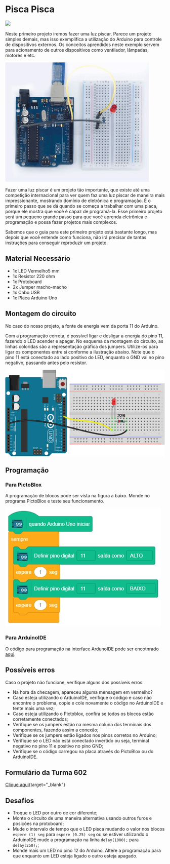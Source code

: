 # Pisca Pisca

<div style="display: inline_block">
  <img src="https://img.shields.io/badge/Arduino-Uno-blue">
</div>

Neste primeiro projeto iremos fazer uma luz piscar. Parece um projeto simples demais, mas isso exemplifica a utilização do Arduino para controle de dispositivos externos. Os conceitos aprendidos neste exemplo servem para acionamento de outros dispositivos como ventilador, lâmpadas, motores e etc.

![LEDblink](img/im1.png)

Fazer uma luz piscar é um projeto tão importante, que existe até uma competição internacional para ver quem faz uma luz piscar de maneira mais impressionante, mostrando domínio de eletrônica e programação. É o primeiro passo que se dá quando se começa a trabalhar com uma placa, porque ele mostra que você é capaz de programá-la. Esse primeiro projeto será um pequeno grande passo para que você aprenda eletrônica e programação e possa fazer projetos mais complexos.

Sabemos que o guia para este primeiro projeto está bastante longo, mas depois que você entende como funciona, não irá precisar de tantas instruções para conseguir reproduzir um projeto.

## Material Necessário

- 1x LED Vermelho5 mm
- 1x Resistor 220 ohm
- 1x Protoboard
- 2x Jumper macho-macho
- 1x Cabo USB
- 1x Placa Arduino Uno

## Montagem do circuito

No caso do nosso projeto, a fonte de energia vem da porta 11 do Arduino.

Com a programação correta, é possível ligar e desligar a energia do pino 11, fazendo o LED acender e apagar. No esquema da montagem do circuito, as linhas coloridas são a representação gráfica dos jumpers. Utilize-os para ligar os componentes entre si conforme a ilustração abaixo. Note que o pino 11 está conectado ao lado positivo do LED, enquanto o GND vai no pino negativo, passando antes pelo resistor.

![montageExample](img/im2.png)

## Programação

### Para PictoBlox

A programação de blocos pode ser vista na figura a baixo. Monde no programa PictoBlox e teste seu funcionamento.

![montageExample](PictoBlox/pb.png)

### Para ArduinoIDE

O código para programação na interface ArdunoIDE pode ser encotnrado [aqui](ArduinoIDE/ArduinoIDE.cpp).

## Possíveis erros

Caso o projeto não funcione, verifique alguns dos possíveis erros:

- Na hora da checagem, apareceu alguma mensagem em vermelho?
- Caso esteja utilizando o ArduinoIDE, verifique o código e caso não encontre o problema, copie e cole novamente o código no ArduinoIDE e tente mais uma vez;
- Caso esteja utilizando o Pictoblox, confira se todos os blocos estão corretamente conectados;
- Verifique se os jumpers estão na mesma coluna dos terminais dos componentes, fazendo assim a conexão;
- Verifique se os jumpers estão ligados nos pinos corretos no Arduino;
- Verifique se o LED não está conectado invertido ou seja, terminal negativo no pino 11 e positivo no pino GND;
- Verifique se o código carregou na placa através do PictoBlox ou do ArduinoIDE.

## Formulário da Turma 602

[Clique aqui](https://docs.google.com/forms/d/1a8yNkQVsaS2nQQARDBBkOG1ldTplqN8msomxHJ34bE4){target="_blank"}

## Desafios

- Troque o LED por outro de cor diferente;
- Monte o circuito de uma maneira alternativa usando outros furos e posições na protoboard;
- Mude o intervalo de tempo que o LED pisca mudando o valor nos blocos `espere (1) seg` para `espere (0.25) seg` ou se estiver utilizando o ArduinoIDE mude a programação na linha `delay(1000);` para `delay(250);`;
- Monde mais um LED no pino 12 do Arduino. Altere a programação para que enquanto um LED esteja ligado o outro esteja apagado.
